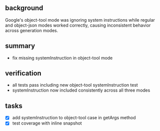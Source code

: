 ## background

Google's object-tool mode was ignoring system instructions while regular and object-json modes worked correctly, causing inconsistent behavior across generation modes.

## summary

- fix missing systemInstruction in object-tool mode

## verification

- all tests pass including new object-tool systemInstruction test
- systemInstruction now included consistently across all three modes

## tasks

- [x] add systemInstruction to object-tool case in getArgs method
- [x] test coverage with inline snapshot 